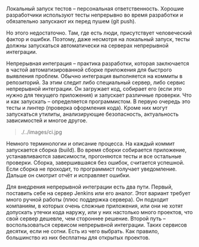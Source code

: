 Локальный запуск тестов – персональная ответственность. Хорошие разработчики
используют тесты непрерывно во время разработки и обязательно запускают их
перед пушем (git push).

Но этого недостаточно. Там, где есть люди, присутствует человеческий фактор
и ошибки. Поэтому, даже несмотря на локальный запуск, тесты должны запускаться
автоматически на серверах непрерывной интеграции.

Непрерывная интеграция – практика разработки, которая заключается в частой
автоматизированной сборке приложения для быстрого выявления проблем.
Обычно интеграция выполняется на коммиты в репозиторий. За этим следит
либо специальный сервер, либо сервис непрерывной интеграции. Он загружает
код, собирает его (если это нужно для текущего приложения) и запускает различные
проверки. Что и как запускать – определяется программистом. В первую очередь 
это тесты и линтер (проверка оформления кода). Кроме них могут запускаться
утилиты, анализирующие безопасность, актуальность зависимостей и многое другое.

> ./../images/ci.jpg

Немного терминологии и описание процесса. На каждый коммит запускается сборка (build).
Во время сборки собирается приложение, устанавливаются зависимости, прогоняются тесты 
и все остальные проверки. Сборка, завершившаяся без ошибок, считается успешной. Если сборка
не проходит, то программист получает уведомление. Дальше он смотрит отчёт и исправляет ошибки.

Для внедрения непрерывной интеграции есть два пути. Первый, поставить себе на сервер Jenkins
или его аналог. Этот вариант требует много ручной работы (плюс поддержка сервера). Он подходит
компаниям, в которых очень сложные приложения, или они не хотят допускать утечки кода наружу,
или у них настолько много проектов, что свой сервер дешевле, чем стороннее решение. 
Второй путь – воспользоваться сервисом непрерывной интеграции. Таких сервисов десятки,
если не сотни. Есть из чего выбрать. Как правило, большинство из них бесплатны для открытых
проектов.

